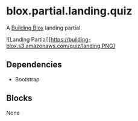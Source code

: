 # blox.partial.landing.quiz

A [Building Blox](https://github.com/Building-Blox/building-blox) landing partial.

![Landing Partial][https://building-blox.s3.amazonaws.com/quiz/landing.PNG]

## Dependencies
- Bootstrap

## Blocks
None